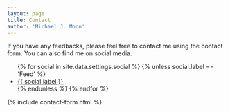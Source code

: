 ```yaml
---
layout: page
title: Contact
author: 'Michael J. Moon'
---
```

<div class="row">
    <div class="4u 6u(medium) 12u$(small)">
        If you have any feedbacks, please feel free to contact me using the contact form. You can also find me on social media.
    </div>
    <div class="4u$ 6u$(medium) 12u$(small)">
        <ul class="icons square">
            {% for social in site.data.settings.social %}
            {% unless social.label == 'Feed' %}
            <li><a href="{{ social.link }}" target="_blank" class="icon fa-{{ social.icon }}"><span class="label">{{ social.label }}</span></a></li>
            {% endunless %}
            {% endfor %}
        </ul>
    </div>
    <div class="8u 12u$(medium)">
        {% include contact-form.html %}
    </div>
</div>
